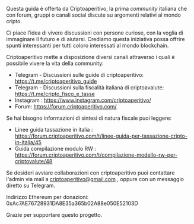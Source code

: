 Questa guida è offerta da Criptoaperitivo, la prima *community* italiana che con forum, gruppi o canali social discute su argomenti relativi al mondo cripto.

Ci piace l’idea di vivere discussioni con persone curiose, con la voglia di immaginare il futuro e di aiutarsi. Crediamo questa iniziativa possa offrire spunti interessanti per tutti coloro interessati al mondo blockchain.

Criptoaperitivo mette a disposizione diversi canali attraverso i quali è possibile vivere la vita della community:

- Telegram - Discussioni sulle guide di criptoaperitivo: https://t.me/criptoaperitivo_guide
- Telegram - Discussioni sulla fiscalità italiana di criptoavalute: https://t.me/cripto_fisco_e_tasse
- Instagram : https://www.instagram.com/criptoaperitivo/
- Forum: https://forum.criptoaperitivo.com/

Se hai bisogno informazioni di sintesi di natura fiscale puoi leggere:
- Linee guida tassazione in italia : https://forum.criptoaperitivo.com/t/linee-guida-per-tassazione-cripto-in-italia/45
- Guida compilazione modulo RW : https://forum.criptoaperitivo.com/t/compilazione-modello-rw-per-criptovalute/48

Se desideri avviare collaborazioni con criptoaperitivo puoi contattare l'admin via mail a criptoaperitivo@gmail.com , oppure con un messaggio diretto su Telegram.

Indirizzo Ethereum per donazioni: 0xAc7AE76728931DA8E35a365b02A88e050E52103D

Grazie per supportare questo progetto.
